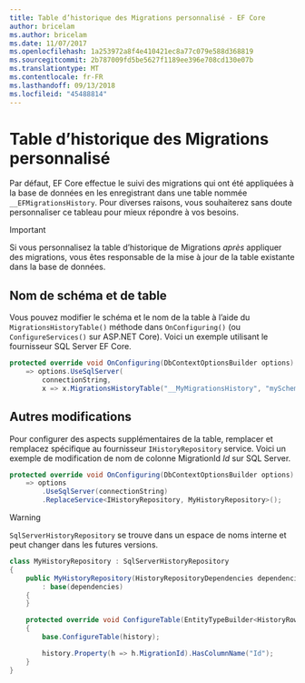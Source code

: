 ```yaml
---
title: Table d’historique des Migrations personnalisé - EF Core
author: bricelam
ms.author: bricelam
ms.date: 11/07/2017
ms.openlocfilehash: 1a253972a8f4e410421ec8a77c079e588d368819
ms.sourcegitcommit: 2b787009fd5be5627f1189ee396e708cd130e07b
ms.translationtype: MT
ms.contentlocale: fr-FR
ms.lasthandoff: 09/13/2018
ms.locfileid: "45488814"
---
```

<a name="custom-migrations-history-table"></a>Table d’historique des Migrations personnalisé
===============================
Par défaut, EF Core effectue le suivi des migrations qui ont été appliquées à la base de données en les enregistrant dans une table nommée `__EFMigrationsHistory`. Pour diverses raisons, vous souhaiterez sans doute personnaliser ce tableau pour mieux répondre à vos besoins.

> [!IMPORTANT]
> Si vous personnalisez la table d’historique de Migrations *après* appliquer des migrations, vous êtes responsable de la mise à jour de la table existante dans la base de données.

<a name="schema-and-table-name"></a>Nom de schéma et de table
----------------------
Vous pouvez modifier le schéma et le nom de la table à l’aide du `MigrationsHistoryTable()` méthode dans `OnConfiguring()` (ou `ConfigureServices()` sur ASP.NET Core). Voici un exemple utilisant le fournisseur SQL Server EF Core.

``` csharp
protected override void OnConfiguring(DbContextOptionsBuilder options)
    => options.UseSqlServer(
        connectionString,
        x => x.MigrationsHistoryTable("__MyMigrationsHistory", "mySchema"));
```

<a name="other-changes"></a>Autres modifications
-------------
Pour configurer des aspects supplémentaires de la table, remplacer et remplacez spécifique au fournisseur `IHistoryRepository` service. Voici un exemple de modification de nom de colonne MigrationId *Id* sur SQL Server.

``` csharp
protected override void OnConfiguring(DbContextOptionsBuilder options)
    => options
        .UseSqlServer(connectionString)
        .ReplaceService<IHistoryRepository, MyHistoryRepository>();
```

> [!WARNING]
> `SqlServerHistoryRepository` se trouve dans un espace de noms interne et peut changer dans les futures versions.

``` csharp
class MyHistoryRepository : SqlServerHistoryRepository
{
    public MyHistoryRepository(HistoryRepositoryDependencies dependencies)
        : base(dependencies)
    {
    }

    protected override void ConfigureTable(EntityTypeBuilder<HistoryRow> history)
    {
        base.ConfigureTable(history);

        history.Property(h => h.MigrationId).HasColumnName("Id");
    }
}
```
